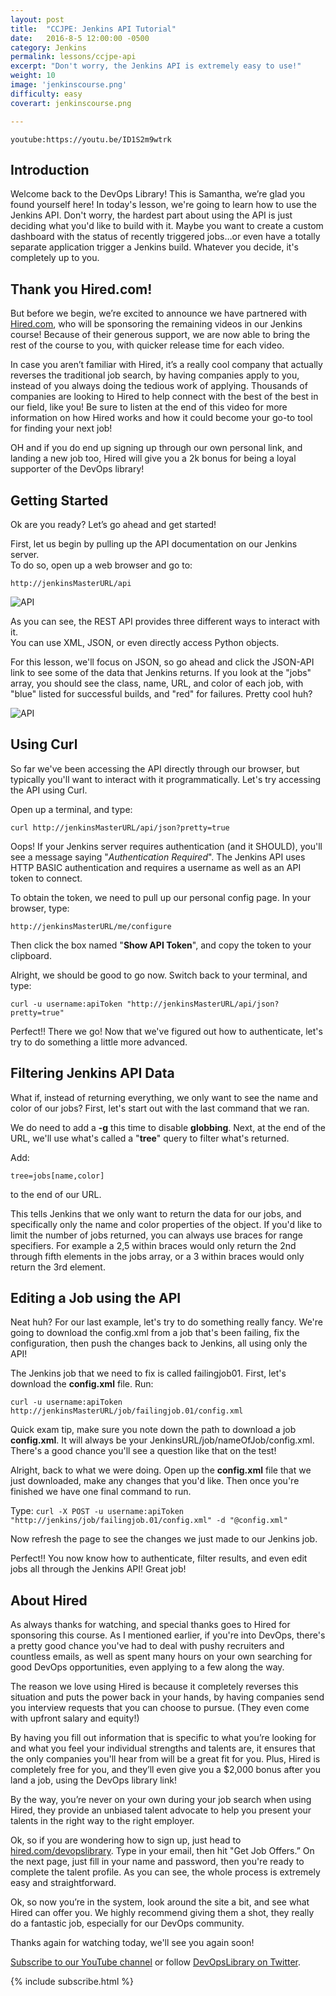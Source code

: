 ```yaml
---
layout: post
title:  "CCJPE: Jenkins API Tutorial"
date:   2016-8-5 12:00:00 -0500
category: Jenkins
permalink: lessons/ccjpe-api
excerpt: "Don't worry, the Jenkins API is extremely easy to use!"
weight: 10
image: 'jenkinscourse.png'
difficulty: easy
coverart: jenkinscourse.png

---
```

`youtube:https://youtu.be/ID1S2m9wtrk`

Introduction
------------
Welcome back to the DevOps Library! This is Samantha, we’re glad you found
yourself here!  In today's lesson, we're going to learn how to use the Jenkins
API.  Don't worry, the hardest part about using the API is just deciding what
you'd like to build with it.  Maybe you want to create a custom dashboard with
the status of recently triggered jobs…or even have a totally separate
application trigger a Jenkins build.  Whatever you decide, it's completely up
to you.

Thank you Hired.com!
--------------------
But before we begin, we’re excited to announce we have partnered with
[Hired.com](http://www.hired.com/devopslibrary),
who will be sponsoring the remaining videos in our Jenkins course! Because of
their generous support, we are now able to bring the rest of the course to you,
with quicker release time for each video.

In case you aren’t familiar with
Hired, it’s a really cool company that actually reverses the traditional job
search, by having companies apply to you, instead of you always doing the
tedious work of applying. Thousands of companies are looking to Hired to help
connect with the best of the best in our field, like you! Be sure to listen at
the end of this video for more information on how Hired works and how it could
become your go-to tool for finding your next job!

OH and if you do end up signing up through our own personal link, and landing a
new job too, Hired will give you a 2k bonus for being a loyal supporter of the
DevOps library!

Getting Started
---------------
Ok are you ready? Let’s go ahead and get started!

First, let us begin by pulling up the API documentation on our Jenkins server.  
To do so, open up a web browser and go to:


`http://jenkinsMasterURL/api`

![API](/images/api.png)

As you can see, the REST API provides three different ways to interact with it.  
You can use XML, JSON, or even directly access Python objects.

For this lesson, we'll focus on JSON, so go ahead and click the JSON-API link to
see some of the data that Jenkins returns.  If you look at the "jobs" array, you
should see the class, name, URL, and color of each job, with "blue" listed for
successful builds, and "red" for failures.  Pretty cool huh?

![API](/images/api2.png)

Using Curl
----------
So far we've been accessing the API directly through our browser, but typically you'll want to interact with it programmatically.  Let's try accessing the API using Curl.

Open up a terminal, and type:

`curl http://jenkinsMasterURL/api/json?pretty=true`

Oops!  If your Jenkins server requires authentication (and it SHOULD), you'll
see a message saying "*Authentication Required*".  The Jenkins API uses HTTP
BASIC authentication and requires a username as well as an API token to connect.

To obtain the token, we need to pull up our personal config page.  In your
browser, type:

`http://jenkinsMasterURL/me/configure`

Then click the box named "**Show API Token**", and copy the token to your
clipboard.

Alright, we should be good to go now.  Switch back to your terminal, and type:

`curl -u username:apiToken "http://jenkinsMasterURL/api/json?pretty=true"`

Perfect!! There we go!  Now that we've figured out how to authenticate, let's
try to do something a little more advanced.

Filtering Jenkins API Data
--------------------------
What if, instead of returning everything, we only want to see the name and color
of our jobs?  First, let's start out with the last command that we ran.  

We do need to add a **-g** this time to disable **globbing**.  Next, at the end
of the URL, we'll use what's called a "**tree**" query to filter what's
returned.  

Add:

`tree=jobs[name,color]`

to the end of our URL.

This tells Jenkins that we only want to return the data for our jobs, and
specifically only the name and color properties of the object.  If you'd like to
limit the number of jobs returned, you can always use braces for range
specifiers.  For example a 2,5 within braces would only return the 2nd through
fifth elements in the jobs array, or a 3 within braces would only return the 3rd
element.

Editing a Job using the API
---------------------------
Neat huh?  For our last example, let's try to do something really fancy.  We're
going to download the config.xml from a job that's been failing, fix the
configuration, then push the changes back to Jenkins, all using only the API!

The Jenkins job that we need to fix is called failingjob01. First, let's
download the **config.xml** file.  Run:

`curl -u username:apiToken http://jenkinsMasterURL/job/failingjob.01/config.xml`

Quick exam tip, make sure you note down the path to download a job
**config.xml**.  It will always be your JenkinsURL/job/nameOfJob/config.xml.   
There's a good chance you'll see a question like that on the test!

Alright, back to what we were doing.  Open up the **config.xml** file that we
just downloaded, make any changes that you'd like.   Then once you're finished
we have one final command to run.

Type:
`curl -X POST -u username:apiToken "http://jenkins/job/failingjob.01/config.xml" -d "@config.xml"`

Now refresh the page to see the changes we just made to our Jenkins job.  

Perfect!!  You now know how to authenticate, filter results, and even edit jobs all through the Jenkins API!  Great job!

About Hired
-----------
As always thanks for watching, and special thanks goes to Hired for sponsoring
this course. As I mentioned earlier, if you're into DevOps, there's a pretty
good chance you've had to deal with pushy recruiters and countless emails, as
well as spent many hours on your own searching for good DevOps opportunities,
even applying to a few along the way.

The reason we love using Hired is because it completely reverses this situation
and puts the power back in your hands, by having companies send you interview
requests that you can choose to pursue. (They even come with upfront salary
and equity!)

By having you fill out information that is specific to what you’re looking for
and what you feel your individual strengths and talents are, it ensures that the
only companies you'll hear from will be a great fit for you. Plus, Hired is
completely free for you, and they’ll even give you a $2,000 bonus after you
land a job, using the DevOps library link!

By the way, you’re never on your own during your job search when using Hired,
they provide an unbiased talent advocate to help you present your talents in
the right way to the right employer.

Ok, so if you are wondering how to sign up, just head to
[hired.com/devopslibrary](http://www.hired.com/devopslibrary).  Type in your
email, then hit "Get Job Offers.”  On the next page, just fill in your name and
password, then you're ready to complete the talent profile. As you can see, the
whole process is extremely easy and straightforward.

Ok, so now you’re in the system, look around the site a bit, and see what Hired
can offer you. We highly recommend giving them a shot, they really do a
fantastic job, especially for our DevOps community.

Thanks again for watching today, we'll see you again soon!

[Subscribe to our YouTube channel](https://www.youtube.com/channel/UCOnioSzUZS-ZqsRnf38V2nA?sub_confirmation=1) or follow [DevOpsLibrary on Twitter](https://twitter.com/intent/user?screen_name=devopslibrary).  

{% include subscribe.html %}
